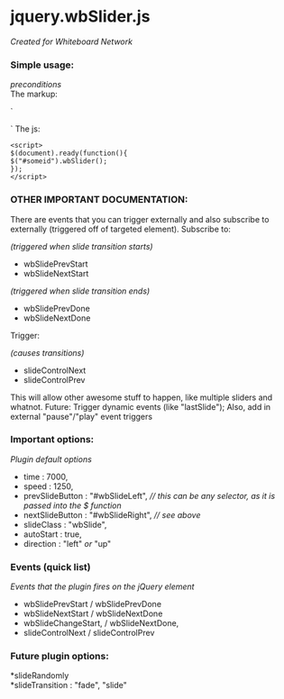# jquery.wbSlider.js
*Created for Whiteboard Network*
### Simple usage:
*preconditions*  
The markup:  

`<div id="someid">  
   <div class="wbSlide"></div>  
   <div class="wbSlide"></div>  
   <div class="wbSlide"></div>  
</div>`  
The js:  
  
`<script>`  
`$(document).ready(function(){`  
	`$("#someid").wbSlider();`  
`});`  
`</script>`
### OTHER IMPORTANT DOCUMENTATION:
There are events that you can trigger externally and also subscribe to externally (triggered off of targeted element).
Subscribe to:

*(triggered when slide transition starts)*

* wbSlidePrevStart
* wbSlideNextStart

*(triggered when slide transition ends)*

* wbSlidePrevDone 
* wbSlideNextDone

Trigger:

*(causes transitions)*

* slideControlNext
* slideControlPrev

This will allow other awesome stuff to happen, like multiple sliders and whatnot.
Future: Trigger dynamic events (like "lastSlide"); Also, add in external "pause"/"play" event triggers

### Important options:  
*Plugin default options*  
* time : 7000,  
* speed : 1250,  
* prevSlideButton : "#wbSlideLeft", *// this can be any selector, as it is passed into the $ function*  
* nextSlideButton : "#wbSlideRight", *// see above*  
* slideClass : "wbSlide",  
* autoStart : true,  
* direction : "left" *or* "up"  

### Events (quick list)
*Events that the plugin fires on the jQuery element*
* wbSlidePrevStart / wbSlidePrevDone
* wbSlideNextStart / wbSlideNextDone
* wbSlideChangeStart, <slide index> / wbSlideNextDone, <slide index>
* slideControlNext / slideControlPrev



### Future plugin options:
*slideRandomly  
*slideTransition : "fade", "slide"  